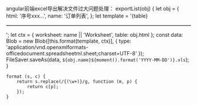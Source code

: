 angular前端excel导出解决文件过大问题处理：
exportList(obj) {
  let obj = {
            html: '<tr style='background:#DDECE9;font-weight:bold;'><td >序号</td><td style=vnd.ms-excel.numberformat:@>xxx</td></tr>...',
            name: '订单列表',
  };
 let   template =
 '<html xmlns:o="urn:schemas-microsoft-com:office:office" xmlns:x="urn:schemas-microsoft-com:office:excel" xmlns="http://www.w3.org/TR/REC-html40"><head><!--[if gte mso 9]><xml><x:ExcelWorkbook><x:ExcelWorksheets><x:ExcelWorksheet><x:Name>{worksheet}</x:Name><x:WorksheetOptions><x:DisplayGridlines/></x:WorksheetOptions></x:ExcelWorksheet></x:ExcelWorksheets></x:ExcelWorkbook></xml><![endif]--></head><body><table border=1 width=1002 style="text-align:center">{table}</table></body></html>';
        let ctx = {
            worksheet: name || 'Worksheet',
            table: obj.html
        };
        const data: Blob = new Blob([this.format(template, ctx)], {
            type: 'application/vnd.openxmlformats-officedocument.spreadsheetml.sheet;charset=UTF-8'
        });
        FileSaver.saveAs(data, `${obj.name}${moment().format('YYYY-MM-DD')}.xls`);
    }
    
    format (s, c) {
        return s.replace(/{(\w+)}/g, function (m, p) {
            return c[p];
        });
    }
